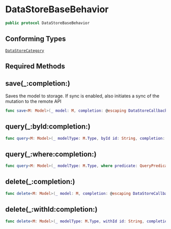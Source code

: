 # DataStoreBaseBehavior

``` swift
public protocol DataStoreBaseBehavior
```

## Conforming Types

[`DataStoreCategory`](DataStoreCategory)

## Required Methods

## save(\_:completion:)

Saves the model to storage. If sync is enabled, also initiates a sync of the mutation to the remote API

``` swift
func save<M: Model>(_ model: M, completion: @escaping DataStoreCallback<M>)
```

## query(\_:byId:completion:)

``` swift
func query<M: Model>(_ modelType: M.Type, byId id: String, completion: DataStoreCallback<M?>)
```

## query(\_:where:completion:)

``` swift
func query<M: Model>(_ modelType: M.Type, where predicate: QueryPredicateFactory?, completion: DataStoreCallback<[M]>)
```

## delete(\_:completion:)

``` swift
func delete<M: Model>(_ model: M, completion: @escaping DataStoreCallback<Void>)
```

## delete(\_:withId:completion:)

``` swift
func delete<M: Model>(_ modelType: M.Type, withId id: String, completion: @escaping DataStoreCallback<Void>)
```
